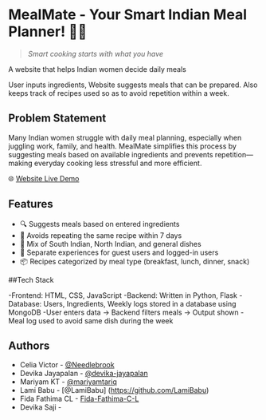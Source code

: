 # MealMate - Your Smart Indian Meal Planner! 👩‍🍳

>*Smart cooking starts with what you have*

A website that helps Indian women decide daily meals

User inputs ingredients, Website suggests meals that can be prepared. Also keeps track of recipes used so as to avoid repetition within a week.

## Problem Statement

Many Indian women struggle with daily meal planning, especially when juggling work, family, and health. MealMate simplifies this process by suggesting meals based on available ingredients and prevents repetition—making everyday cooking less stressful and more efficient.


🌐 [Website Live Demo](https://meal-mate-viun.onrender.com/)

## Features

- 🔍 Suggests meals based on entered ingredients
- 🔁 Avoids repeating the same recipe within 7 days
- 🍲 Mix of South Indian, North Indian, and general dishes
- 👤 Separate experiences for guest users and logged-in users
- 📦 Recipes categorized by meal type (breakfast, lunch, dinner, snack)


##Tech Stack

-Frontend: HTML, CSS, JavaScript
-Backend: Written in Python, Flask 
-Database: Users, Ingredients, Weekly logs stored in a database using MongoDB
-User enters data → Backend filters meals → Output shown
-Meal log used to avoid same dish during the week

## Authors

- Celia Victor - [@Needlebrook](https://www.github.com/Needlebrook)
- Devika Jayapalan - [@devika-jayapalan](https://github.com/devika-jayapalan)
- Mariyam KT - [@mariyamtariq](https://www.github.com/mariyamtariq)
- Lami Babu - [@LamiBabu] (https://github.com/LamiBabu)
- Fida Fathima CL - [Fida-Fathima-C-L](https://github.com/Fida-Fathima-C-L)
- Devika Saji - 
